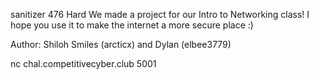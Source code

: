 sanitizer
476
Hard
We made a project for our Intro to Networking class! I hope you use it to make the internet a more secure place :)

Author: Shiloh Smiles (arcticx) and Dylan (elbee3779)

nc chal.competitivecyber.club 5001
